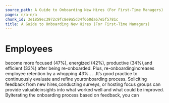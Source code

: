 ```yaml
---
source_path: A Guide to Onboarding New Hires (For First-Time Managers).md
pages: n/a-n/a
chunk_id: 3e1859ec3972c9fc8e9a5d34f660da67e5f5781c
title: A Guide to Onboarding New Hires (For First-Time Managers)
---
```

# Employees

become more focused (47%), energized (42%), productive (34%),and efficient (33%) after being re-onboarded. Plus, re-onboardingincreases employee retention by a whopping 43%.. . .It’s good practice to continuously evaluate and refine youronboarding process. Soliciting feedback from new hires,conducting surveys, or hosting focus groups can provide valuableinsights into what worked well and what could be improved. Byiterating the onboarding process based on feedback, you can
